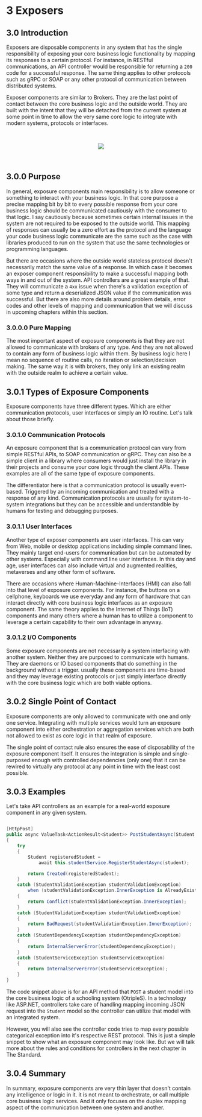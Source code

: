 # 3 Exposers

## 3.0 Introduction
Exposers are disposable components in any system that has the single responsibility of exposing your core business logic functionality by mapping its responses to a certain protocol. For instance, in RESTful communications, an API controller would be responsible for returning a `200` code for a successful response. The same thing applies to other protocols such as gRPC or SOAP or any other protocol of communication between distributed systems.

Exposer components are similar to Brokers. They are the last point of contact between the core business logic and the outside world. They are built with the intent that they will be detached from the current system at some point in time to allow the very same core logic to integrate with modern systems, protocols or interfaces.

<br/>
    <p align=center>
        <img src="https://user-images.githubusercontent.com/1453985/147638000-d0896f11-4117-476a-9f22-43d2b5a7d732.png">
    </p>
<br />

## 3.0.0 Purpose
In general, exposure components main responsibility is to allow someone or something to interact with your business logic. In that core purpose a precise mapping bit by bit to every possible response from your core business logic should be communicated cautiously with the consumer to that logic. I say cautiously because sometimes certain internal issues in the system are not required to be exposed to the outside world. This mapping of responses can usually be a zero effort as the protocol and the language your code business logic communicate are the same such as the case with libraries produced to run on the system that use the same technologies or programming languages.

But there are occasions where the outside world stateless protocol doesn't necessarily match the same value of a response. In which case it becomes an exposer component responsibility to make a successful mapping both ways in and out of the system. API controllers are a great example of that. They will communicate a `4xx` issue when there's a validation exception of some type and return a deserialized JSON value if the communication was successful. But there are also more details around problem details, error codes and other levels of mapping and communication that we will discuss in upcoming chapters within this section.

### 3.0.0.0 Pure Mapping
The most important aspect of exposure components is that they are not allowed to communicate with brokers of any type. And they are not allowed to contain any form of business logic within them. By business logic here I mean no sequence of routine calls, no iteration or selection/decision making. The same way it is with brokers, they only link an existing realm with the outside realm to achieve a certain value.

## 3.0.1 Types of Exposure Components
Exposure components have three different types. Which are either communication protocols, user interfaces or simply an IO routine. Let's talk about those briefly.

### 3.0.1.0 Communication Protocols
An exposure component that is a communication protocol can vary from simple RESTful APIs, to SOAP communication or gRPC. They can also be a simple client in a library where consumers would just install the library in their projects and consume your core logic through the client APIs. These examples are all of the same type of exposure components.

The differentiator here is that a communication protocol is usually event-based. Triggered by an incoming communication and treated with a response of any kind. Communication protocols are usually for system-to-system integrations but they can be accessible and understandble by humans for testing and debugging purposes.

### 3.0.1.1 User Interfaces
Another type of exposer components are user interfaces. This can vary from Web, mobile or desktop applications including simple command lines. They mainly target end-users for communication but can be automated by other systems. Especially with command line user interfaces. In this day and age, user interfaces can also include virtual and augmented realities, metaverses and any other form of software.

There are occasions where Human-Machine-Interfaces (HMI) can also fall into that level of exposure components. For instance, the buttons on a cellphone, keyboards we use everyday and any form of hardware that can interact directly with core business logic interfaces as an exposure component. The same theory applies to the Internet of Things (IoT) components and many others where a human has to utilize a component to leverage a certain capability to their own advantage in anyway.

### 3.0.1.2 I/O Components
Some exposure components are not necessarily a system interfacing with another system. Neither they are purposed to communicate with humans. They are daemons or IO based components that do something in the background without a trigger. usually these components are time-based and they may leverage existing protocols or just simply interface directly with the core business logic which are both viable options.

## 3.0.2 Single Point of Contact
Exposure components are only allowed to communicate with one and only one service. Integrating with multiple services would turn an exposure component into either orchestration or aggregation services which are both not allowed to exist as core logic in that realm of exposure.

The single point of contact rule also ensures the ease of disposability of the exposure component itself. It ensures the integration is simple and single-purposed enough with controlled dependencies (only one) that it can be rewired to virtually any protocol at any point in time with the least cost possible.

## 3.0.3 Examples
Let's take API controllers as an example for a real-world exposure component in any given system.

```csharp

[HttpPost]
public async ValueTask<ActionResult<Student>> PostStudentAsync(Student student)
{
    try
    {
        Student registeredStudent =
            await this.studentService.RegisterStudentAsync(student);

        return Created(registeredStudent);
    }
    catch (StudentValidationException studentValidationException)
        when (studentValidationException.InnerException is AlreadyExistsStudentException)
    {
        return Conflict(studentValidationException.InnerException);
    }
    catch (StudentValidationException studentValidationException)
    {
        return BadRequest(studentValidationException.InnerException);
    }
    catch (StudentDependencyException studentDependencyException)
    {
        return InternalServerError(studentDependencyException);
    }
    catch (StudentServiceException studentServiceException)
    {
        return InternalServerError(studentServiceException);
    }
}

```
The code snippet above is for an API method that `POST` a student model into the core business logic of a schooling system (OtripleS). In a technology like ASP.NET, controllers take care of handling mapping incoming JSON request into the `Student` model so the controller can utilize that model with an integrated system.

However, you will also see the controller code tries to map every possible categorical exception into it's respective REST protocol. This is just a simple snippet to show what an exposure component may look like. But we will talk more about the rules and conditions for controllers in the next chapter in The Standard.


## 3.0.4 Summary
In summary, exposure components are very thin layer that doesn't contain any intelligence or logic in it. it is not meant to orchestrate, or call multiple core business logic services. And it only focuses on the duplex mapping aspect of the communication between one system and another.
